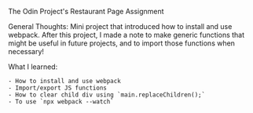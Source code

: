 The Odin Project's Restaurant Page Assignment

General Thoughts: Mini project that introduced how to install and use webpack. After this project, I made a note to make generic functions that might be useful in future projects, and to import those functions when necessary!

What I learned:
    
    - How to install and use webpack
    - Import/export JS functions
    - How to clear child div using `main.replaceChildren();`
    - To use `npx webpack --watch`